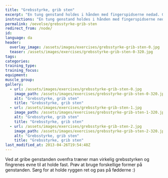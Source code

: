 ```yaml
---
title: "Grebsstyrke, grib sten"
excerpt: "En tung genstand holdes i hånden med fingerspidserne nedad. Giv slip på genstanden og grib den med den anden hånd stadig med fingerspidserne nedad."
instructions: "En tung genstand holdes i hånden med fingerspidserne nedad. Giv slip på genstanden og grib den med den anden hånd stadig med fingerspidserne nedad."
permalink: /oevelse/grebsstyrke-grib-sten
redirect_from: /node/
id: 
language: da
header:
  overlay_image: /assets/images/exercises/grebsstyrke-grib-sten-0.jpg
  teaser: /assets/images/exercises/grebsstyrke-grib-sten-0-320.jpg
tags:
categories:
training_type: 
training_focus: 
equipment:
muscle_group:
gallery:
  - url: /assets/images/exercises/grebsstyrke-grib-sten-0.jpg
    image_path: /assets/images/exercises/grebsstyrke-grib-sten-0-320.jpg
    alt: "Grebsstyrke, grib sten"
    title: "Grebsstyrke, grib sten"
  - url: /assets/images/exercises/grebsstyrke-grib-sten-1.jpg
    image_path: /assets/images/exercises/grebsstyrke-grib-sten-1-320.jpg
    alt: "Grebsstyrke, grib sten"
    title: "Grebsstyrke, grib sten"
  - url: /assets/images/exercises/grebsstyrke-grib-sten-2.jpg
    image_path: /assets/images/exercises/grebsstyrke-grib-sten-2-320.jpg
    alt: "Grebsstyrke, grib sten"
    title: "Grebsstyrke, grib sten"
last_modified_at: 2013-04-26T19:54:48Z
---
```


Ved at gribe genstanden ovenfra træner man virkelig grebsstyrken og fingrenes evne til at holde fast. Prøv at bruge forskellige former på genstanden. Sørg for at holde ryggen ret og pas på fødderne :)
